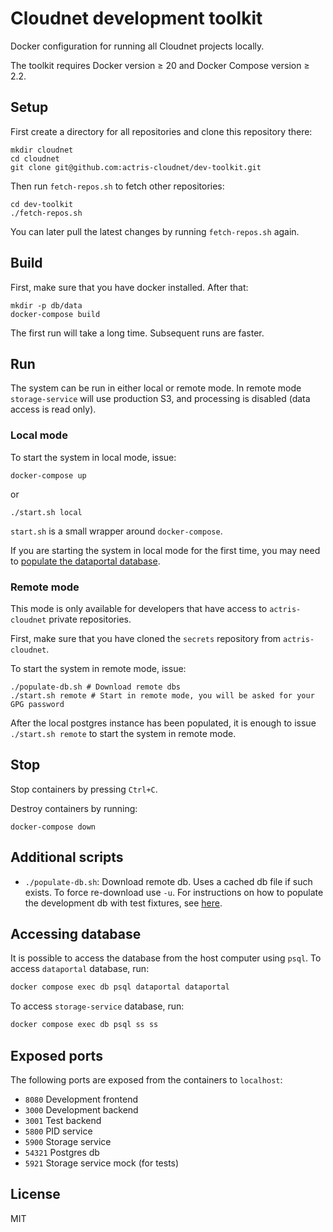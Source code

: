# Cloudnet development toolkit
Docker configuration for running all Cloudnet projects locally.

The toolkit requires Docker version ≥ 20 and Docker Compose version ≥ 2.2.

## Setup

First create a directory for all repositories and clone this repository there:

```shell
mkdir cloudnet
cd cloudnet
git clone git@github.com:actris-cloudnet/dev-toolkit.git
```

Then run `fetch-repos.sh` to fetch other repositories:

```shell
cd dev-toolkit
./fetch-repos.sh
```

You can later pull the latest changes by running `fetch-repos.sh` again.

## Build

First, make sure that you have docker installed. After that:

```shell
mkdir -p db/data
docker-compose build
```

The first run will take a long time. Subsequent runs are faster.

## Run

The system can be run in either local or remote mode. In remote mode `storage-service` will use production S3,
and processing is disabled (data access is read only).

### Local mode

To start the system in local mode, issue:

```shell
docker-compose up
```

or

```shell
./start.sh local
```

`start.sh` is a small wrapper around `docker-compose`.

If you are starting the system in local mode for the first time, you may need to [populate the dataportal database](https://github.com/actris-cloudnet/dataportal/#populating-the-database).

### Remote mode

This mode is only available for developers that have access to `actris-cloudnet` private repositories.

First, make sure that you have cloned the `secrets` repository from `actris-cloudnet`.

To start the system in remote mode, issue:

```shell
./populate-db.sh # Download remote dbs
./start.sh remote # Start in remote mode, you will be asked for your GPG password
```

After the local postgres instance has been populated, it is enough to issue `./start.sh remote` to start the system in remote mode.

## Stop

Stop containers by pressing `Ctrl+C`.

Destroy containers by running:

```shell
docker-compose down
```

## Additional scripts

- `./populate-db.sh`: Download remote db. Uses a cached db file if such exists. To force re-download use `-u`.
For instructions on how to populate the development db with test fixtures, see [here](https://github.com/actris-cloudnet/dataportal/#populating-the-database).

## Accessing database

It is possible to access the database from the host computer using `psql`.
To access `dataportal` database, run:

```sh
docker compose exec db psql dataportal dataportal
```

To access `storage-service` database, run:

```sh
docker compose exec db psql ss ss
```

## Exposed ports

The following ports are exposed from the containers to `localhost`:

- `8080` Development frontend
- `3000` Development backend
- `3001` Test backend
- `5800` PID service
- `5900` Storage service
- `54321` Postgres db
- `5921` Storage service mock (for tests)

## License

MIT
